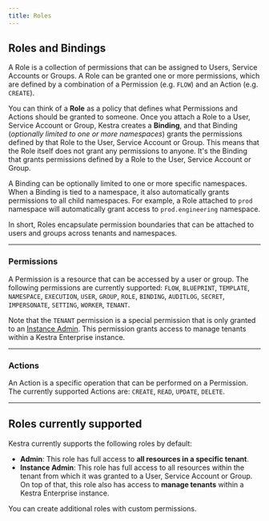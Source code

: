 ```yaml
---
title: Roles
---
```


## Roles and Bindings

A Role is a collection of permissions that can be assigned to Users, Service Accounts or Groups. A Role can be granted one or more permissions, which are defined by a combination of a Permission (e.g. `FLOW`) and an Action (e.g. `CREATE`).

You can think of a **Role** as a policy that defines what Permissions and Actions should be granted to someone. Once you attach a Role to a User, Service Account or Group, Kestra creates a **Binding**, and that Binding (_optionally limited to one or more namespaces_) grants the permissions defined by that Role to the User, Service Account or Group. This means that the Role itself does not grant any permissions to anyone. It's the Binding that grants permissions defined by a Role to the User, Service Account or Group.

A Binding can be optionally limited to one or more specific namespaces. When a Binding is tied to a namespace, it also automatically grants permissions to all child namespaces. For example, a Role attached to `prod` namespace will automatically grant access to `prod.engineering` namespace.

In short, Roles encapsulate permission boundaries that can be attached to users and groups across tenants and namespaces.

---

### Permissions

A Permission is a resource that can be accessed by a user or group. The following permissions are currently supported: `FLOW`, `BLUEPRINT`, `TEMPLATE`, `NAMESPACE`, `EXECUTION`, `USER`, `GROUP`, `ROLE`, `BINDING`, `AUDITLOG`, `SECRET`, `IMPERSONATE`, `SETTING`, `WORKER`, `TENANT`.

Note that the `TENANT` permission is a special permission that is only granted to an [Instance Admin](02.admins.md#instance-admin). This permission grants access to manage tenants within a Kestra Enterprise instance.

---

### Actions

An Action is a specific operation that can be performed on a Permission. The currently supported Actions are: `CREATE`, `READ`, `UPDATE`, `DELETE`.

---

## Roles currently supported

Kestra currently supports the following roles by default:
- **Admin**: This role has full access to **all resources in a specific tenant**.
- **Instance Admin**: This role has full access to all resources within the tenant from which it was granted to a User, Service Account or Group. On top of that, this role also has access to **manage tenants** within a Kestra Enterprise instance.

You can create additional roles with custom permissions.

